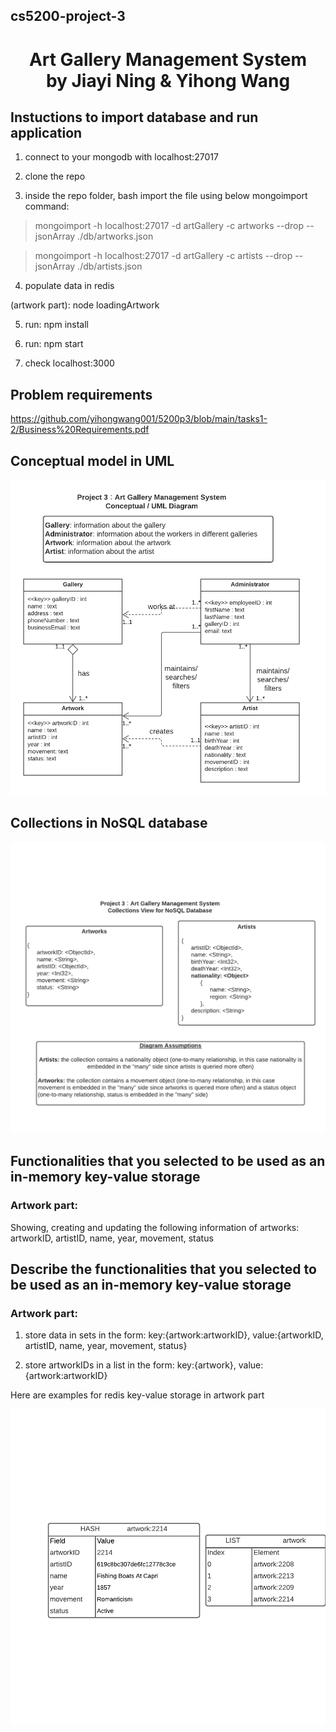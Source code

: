 ## cs5200-project-3

<h1 align="center">Art Gallery Management System
  <br>
  by Jiayi Ning & Yihong Wang
  <br>
</h1>

## Instuctions to import database and run application

1. connect to your mongodb with localhost:27017

2. clone the repo

3. inside the repo folder, bash import the file using below mongoimport command:

> mongoimport -h localhost:27017 -d artGallery -c artworks --drop --jsonArray ./db/artworks.json

> mongoimport -h localhost:27017 -d artGallery -c artists --drop --jsonArray ./db/artists.json

4. populate data in redis

(artwork part): node loadingArtwork

5. run: npm install

6. run: npm start

7. check localhost:3000

## Problem requirements

https://github.com/yihongwang001/5200p3/blob/main/tasks1-2/Business%20Requirements.pdf

## Conceptual model in UML

![image](https://github.com/yihongwang001/5200p3/blob/main/tasks1-2/UML.png?raw=true)

## Collections in NoSQL database

![image](https://github.com/yihongwang001/5200p3/blob/main/tasks1-2/Collections.png?raw=true)

## Functionalities that you selected to be used as an in-memory key-value storage

### Artwork part:
Showing, creating and updating the following information of artworks:
artworkID, artistID, name, year, movement, status

## Describe the functionalities that you selected to be used as an in-memory key-value storage

### Artwork part:

1. store data in sets in the form: key:{artwork:artworkID}, value:{artworkID, artistID, name, year, movement, status}

2. store artworkIDs in a list in the form: key:{artwork}, value:{artwork:artworkID}

Here are examples for redis key-value storage in artwork part

![image](https://github.com/yihongwang001/5200p3/blob/main/tasks1-2/RedisExampleArtwork.png?raw=true)
